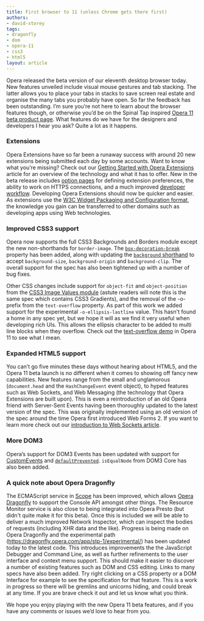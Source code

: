 ```yaml
---
title: First browser to 11 (unless Chrome gets there first)
authors:
- david-storey
tags:
- dragonfly
- dom
- opera-11
- css3
- html5
layout: article
---
```

<p>Opera released the beta version of our eleventh desktop browser today. New features unveiled include visual mouse gestures and tab stacking. The latter allows you to place your tabs in stacks to save screen real estate and organise the many tabs you probably have open. So far the feedback has been outstanding. I’m sure you’re not here to learn about the browser features though, or otherwise you’d be on the Spinal Tap inspired <a href="http://www.opera.com/browser/next/">Opera 11 beta product page</a>. What features do we have for the designers and developers I hear you ask? Quite a lot as it happens.</p>

<h3>Extensions</h3>

<p>Opera Extensions have so far been a runaway success with around 20 new extensions being submitted each day by some accounts. Want to know what you’re missing? Check out our <a href="http://dev.opera.com/articles/view/getting-started-with-opera-extensions/">Getting Started with Opera Extensions</a> article for an overview of the technology and what it has to offer. New in the beta release includes <a href="http://dev.opera.com/articles/view/opera-extensions-options-page/">option pages</a> for defining extension preferences, the ability to work on HTTPS connections, and a much improved <a href="http://dev.opera.com/articles/view/opera-extensions-developer-workflow/">developer workflow</a>. Developing Opera Extensions should now be quicker and easier. As extensions use the <a href="http://www.w3.org/TR/widgets/">W3C Widget Packaging and Configuration format</a>, the knowledge you gain can be transferred to other domains such as developing apps using Web technologies.</p>

<h3>Improved CSS3 support</h3>

<p>Opera now supports the full CSS3 Backgrounds and Borders module except the new non-shorthands for <code>border-image</code>. The <a href="http://dev.opera.com/articles/view/css3-border-background-boxshadow/#box-decoration-break"><code>box-decoration-break</code></a> property has been added, along with updating the <a href="http://dev.opera.com/articles/view/css3-border-background-boxshadow/#background-shorthand"><code>background</code> shorthand</a> to accept <code>background-size</code>, <code>background-origin</code> and <code>background-clip</code>. The overall support for the spec has also been tightened up with a number of bug fixes.</p>

<p>Other CSS changes include support for <code>object-fit</code> and <code>object-position</code> from the <a href="http://dev.w3.org/csswg/css3-images/#object-fit">CSS3 Image Values module</a> (astute readers will note this is the same spec which contains CSS3 Gradients), and the removal of the -o- prefix from the <code>text-overflow</code> property. As part of this work we added support for the experimental <code>-o-ellipsis-lastline</code> value. This hasn&#39;t found a home in any spec yet, but we hope it will as we find it very useful when developing rich UIs. This allows the ellipsis character to be added to multi line blocks when they overflow. Check out the <a href="http://people.opera.com/dstorey/text/text-overflow.html">text-overflow demo</a> in Opera 11 to see what I mean.</p>

<h3>Expanded HTML5 support</h3>

<p>You can’t go five minutes these days without hearing about HTML5, and the Opera 11 beta launch is no different when it comes to showing off fancy new capabilities. New features range from the small and unglamorous (<code>document.head</code> and the <code>HashChangeEvent</code> event object), to hyped features such as Web Sockets, and Web Messaging (the technology that Opera Extensions are built upon). This is even a reintroduction of an old Opera friend with Server-Sent Events having been thoroughly updated to the latest version of the spec. This was originally implemented using an old version of the spec around the time Opera first introduced Web Forms 2. If you want to learn more check out our <a href="http://dev.opera.com/articles/view/introducing-web-sockets/">introduction to Web Sockets article</a>.</p>

<h3>More DOM3</h3>

<p>Opera’s support for DOM3 Events has been updated with support for <a href="http://www.w3.org/TR/DOM-Level-3-Events/#interface-CustomEvent">CustomEvents</a> and <a href="http://www.w3.org/TR/DOM-Level-3-Events/#events-event-type-defaultPrevented"><code>defaultPrevented</code></a>. <code>isEqualNode</code> from DOM3 Core has also been added.</p>

<h3>A quick note about Opera Dragonfly</h3>

<p>The ECMAScript service in <a href="http://dragonfly.opera.com/app/scope-interface/">Scope</a> has been improved, which allows <a href="http://dragonfly.opera.com/">Opera Dragonfly</a> to support the Console API amongst other things. The Resource Monitor service is also close to being integrated into Opera Presto (but didn&#39;t quite make it for this beta). Once this is included we will be able to deliver a much improved Network Inspector, which can inspect the bodies of requests (including XHR data and the like). Progress is being made on Opera Dragonfly and the experimental path (<a href="https://dragonfly.opera.com/app/stp-1/experimental/" target="_blank">https://dragonfly.opera.com/app/stp-1/experimental/</a>) has been updated today to the latest code. This introduces improvements the the JavaScript Debugger and Command Line, as well as further refinements to the user interface and context menu support. This should make it easier to discover a number of existing features such as DOM and CSS editing. Links to many specs have also been added. Try right clicking on a CSS property or a DOM Interface for example to see the specification for that feature. This is a work in progress so there will be gremlins and unicorns hiding, and could break at any time. If you are brave check it out and let us know what you think.</p>

<p>We hope you enjoy playing with the new Opera 11 beta features, and if you have any comments or issues we’d love to hear from you.</p>
